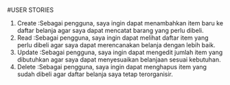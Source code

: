#USER STORIES
1. Create :Sebagai pengguna, saya ingin dapat menambahkan item baru ke daftar belanja agar saya dapat mencatat barang yang perlu dibeli.
2. Read   :Sebagai pengguna, saya ingin dapat melihat daftar item yang perlu dibeli agar saya dapat merencanakan belanja dengan lebih baik.
3. Update :Sebagai pengguna, saya ingin dapat mengedit jumlah item yang dibutuhkan agar saya dapat menyesuaikan belanjaan sesuai kebutuhan.
4. Delete :Sebagai pengguna, saya ingin dapat menghapus item yang sudah dibeli agar daftar belanja saya tetap terorganisir.
